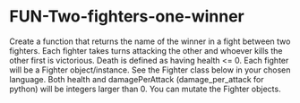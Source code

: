 # FUN-Two-fighters-one-winner
Create a function that returns the name of the winner in a fight between two fighters.  Each fighter takes turns attacking the other and whoever kills the other first is victorious. Death is defined as having health &lt;= 0.  Each fighter will be a Fighter object/instance. See the Fighter class below in your chosen language.  Both health and damagePerAttack (damage_per_attack for python) will be integers larger than 0. You can mutate the Fighter objects.
